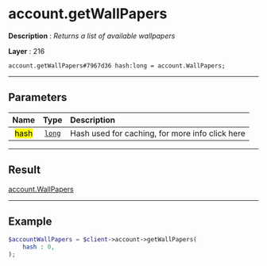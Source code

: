 # account.getWallPapers

**Description** : *Returns a list of available wallpapers*

**Layer** : 216

```tl
account.getWallPapers#7967d36 hash:long = account.WallPapers;
```

---

## Parameters

| Name | Type | Description |
| :---: | :---: | :--- |
| <mark>hash</mark> | [`long`](type/long) | Hash used for caching, for more info click here |

---

## Result

[account.WallPapers](type/account.WallPapers)

---

## Example

```php
$accountWallPapers = $client->account->getWallPapers(
	hash : 0,
);
```